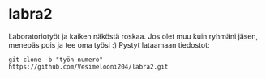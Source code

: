 # labra2
Laboratoriotyöt ja 
kaiken näköstä roskaa. Jos olet muu kuin ryhmäni jäsen, menepäs pois ja tee oma työsi :)
Pystyt lataamaan tiedostot:
```
git clone -b "työn-numero" https://github.com/Vesimelooni204/labra2.git
```


